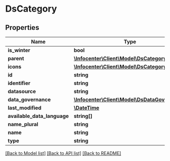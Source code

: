 # DsCategory

## Properties
Name | Type | Description | Notes
------------ | ------------- | ------------- | -------------
**is_winter** | **bool** |  | [optional] 
**parent** | [**\Infocenter\Client\Model\DsCategorySimplex**](DsCategorySimplex.md) |  | [optional] 
**icons** | [**\Infocenter\Client\Model\DsCategoryIcon[]**](DsCategoryIcon.md) |  | [optional] 
**id** | **string** |  | [optional] 
**identifier** | **string** |  | [optional] 
**datasource** | **string** |  | [optional] 
**data_governance** | [**\Infocenter\Client\Model\DsDataGovernance**](DsDataGovernance.md) |  | [optional] 
**last_modified** | [**\DateTime**](\DateTime.md) |  | [optional] 
**available_data_language** | **string[]** |  | [optional] 
**name_plural** | **string** |  | [optional] 
**name** | **string** |  | [optional] 
**type** | **string** |  | [optional] 

[[Back to Model list]](../../README.md#documentation-for-models) [[Back to API list]](../../README.md#documentation-for-api-endpoints) [[Back to README]](../../README.md)

